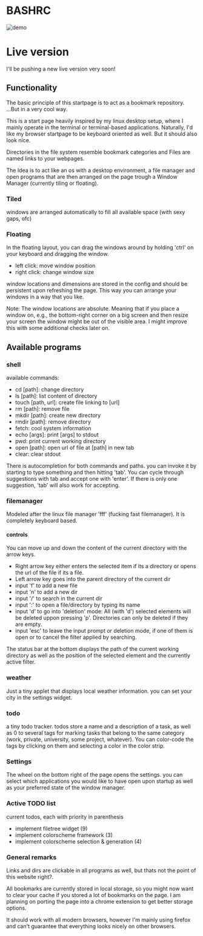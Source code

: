 
# BASHRC

![demo](https://github.com/cbrasser/bashrc/blob/master/demo_screen.png)

# Live version

I'll be pushing a new live version very soon!

## Functionality

The basic principle of this startpage is to act as a bookmark repository.
...But in a very cool way.

This is a start page heavily inspired by my linux desktop setup, where I mainly operate in the terminal or terminal-based applications. Naturally, I'd like my browser startpage to be keyboard oriented as well. But it should also look nice.

Directories in the file system resemble bookmark categories and Files are named links to your webpages.

The Idea is to act like an os with a desktop environment, a file manager and open programs that are then arranged on the page trough a Window Manager (currently tiling or floating).

### Tiled

windows are arranged automatically to fill all available space (with sexy gaps, ofc)

### Floating

In the floating layout, you can drag the windows around by holding 'ctrl' on your keyboard and dragging the window.
- left click: move window position
- right click: change window size

 window locations and dimensions are stored in the config and should be persistent upon refreshing the page. This way you can arrange your windows in a way that you like.
 
Note: The window locations are absolute. Meaning that if you place a window on, e.g., the bottom-right corner on a big screen and then resize your screen the window might be out of the visible area. I might improve this with some additional checks later on.


## Available programs

### shell

available commands:
- cd [path]: change directory
- ls [path]: list content of directory
- touch [path, url]: create file linking to [url]
- rm [path]: remove file
- mkdir [path]: create new directory
- rmdir [path]: remove directory
- fetch: cool system information
- echo [args]: print [args] to stdout
- pwd: print current working directory
- open [path]: open url of file at [path] in new tab
- clear: clear stdout

There is autocompletion for both commands and paths. you can invoke it by starting to type something and then hitting 'tab'. You can cycle through suggestions with tab and accept one with 'enter'. If there is only one suggestion, 'tab' will also work for accepting.


### filemanager

Modeled after the linux file manager 'fff' (fucking fast filemanager).
It is completely keyboard based.

#### controls

You can move up and down the content of the current directory with the arrow keys.
- Right arrow key either enters the selected item if its a directory or opens the url of the file if its a file.
- Left arrow key goes into the parent directory of the current dir
- input 'f' to add a new file
- input 'n' to add a new dir
- input '/' to search in the current dir
- input ':' to open a file/directory by typing its name
- input 'd' to go into 'deletion' mode: All (with 'd') selected elements will be deleted uppon pressing 'p'. Directories can only be deleted if they are empty.
- input 'esc' to leave the input prompt or deletion mode, if one of them is open or to cancel the filter applied by searching.

The status bar at the bottom displays the path of the current working directory as well as the position of the selected element and the currently active filter.

### weather 

Just a tiny applet that displays local weather information. you can set your
city in the settings widget.

###  todo

a tiny todo tracker. todos store a name and a description of a task, as well as
0 to several tags for marking tasks that belong to the same category (work, private,
university, some project, whatever). You can color-code the tags by clicking on them and selecting a color in the color strip.


### Settings

The wheel on the bottom right of the page opens the settings. you can select which applications you would like to have open upon startup as well as your preferred state of the window manager.

### Active TODO list

current todos, each with priority in parenthesis

- implement filetree widget (9)
- implement colorscheme framework (3)
- implement colorscheme selection & generation (4)

### General remarks

Links and dirs are clickable in all programs as well, but thats not the point of this website right?.

All bookmarks are currently stored in local storage, so you might now want to clear your cache if you stored a lot of bookmarks on the page. I am planning on porting the page into a chrome extension to get better storage options.

It should work with all modern browsers, however I'm mainly using firefox and can't guarantee that everything looks nicely on other browsers.

